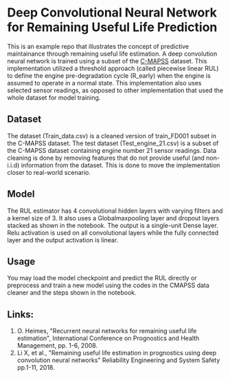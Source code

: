 # Deep Convolutional Neural Network for Remaining Useful Life Prediction 
This is an example repo that illustrates the concept of predictive maintainance through remaining useful life estimation. A deep convolution neural network is trained using a subset of the [C-MAPSS](https://ti.arc.nasa.gov/tech/dash/groups/pcoe/prognostic-data-repository/) dataset. This implementation utilized a threshold approach (called piecewise linear RUL) to define the engine pre-degradation cycle (R_early) when the engine is assumed to operate in a normal state. This implementation also uses selected sensor readings, as opposed to other implementation that used the whole dataset for model training. 

## Dataset
The dataset (Train_data.csv) is a cleaned version of train_FD001 subset in the C-MAPSS dataset. The test dataset (Test_engine_21.csv) is a subset of the C-MAPSS dataset containing engine number 21 sensor readings. Data cleaning is done by removing features that do not provide useful (and non-i.i.d) information from the dataset. This is done to move the implementation closer to real-world scenario.


## Model
The RUL estimator has 4 convolutional hidden layers with varying filters and a kernel size of 3. It also uses a Globalmaxpooling layer and dropout layers stacked as shown in the notebook. The output is a single-unit Dense layer. Relu activation is used on all convolutional layers while the fully connected layer and the output activation is linear. 

## Usage
You may load the model checkpoint and predict the RUL directly or preprocess and train a new model using the codes in the CMAPSS data cleaner and the steps shown in the notebook.

## Links:
1. O. Heimes, "Recurrent neural networks for remaining useful life estimation", International Conference on Prognostics and Health Management, pp. 1-6, 2008.
2. Li X, et al., "Remaining useful life estimation in prognostics using deep convolution neural networks" Reliability Engineering and System Safety pp.1-11, 2018. 
